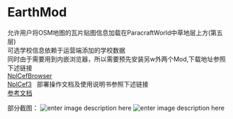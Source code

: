 # EarthMod
允许用户将OSM地图的瓦片贴图信息加载在ParacraftWorld中草地层上方(第五层)  
可选学校信息依赖于运营端添加的学校数据  
同时由于需要用到内嵌浏览器，所以需要预先安装另w外两个Mod,下载地址参照下述链接  
[NplCefBrowser](http://keepwork.com/wiki/mod/packages/packages_install/npl?id=8)  
[NplCef3](http://keepwork.com/wiki/mod/packages/packages_install/npl?id=7)  
部署操作文档及使用说明书参照下述链接  
[参考文档](https://github.com/idreamtech/EarthMod/tree/master/Doc)  

部分截图：
![enter image description here](http://ooqnnu6bi.bkt.clouddn.com/image/virtualCampus/init.png)
![enter image description here](http://ooqnnu6bi.bkt.clouddn.com/image/virtualCampus/done.png)

